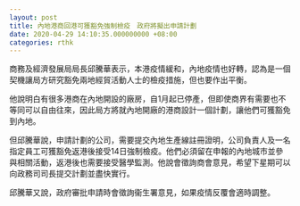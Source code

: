 ```yaml
---
layout: post
title: 內地港商回港可獲豁免強制檢疫　政府將擬出申請計劃　
date: 2020-04-29 14:10:35.000000000 +08:00
categories: rthk
---
```


商務及經濟發展局局長邱騰華表示，本港疫情緩和，內地疫情也好轉，認為是一個契機讓局方研究豁免兩地經貿活動人士的檢疫措施，但也要作出平衡。

他說明白有很多港商在內地開設的廠房，自1月起已停產，但即使商界有需要也不等同可以自由往來，因此局方將就內地開廠的港商設計一個計劃，讓他們可獲豁免到內地。

但邱騰華說，申請計劃的公司，需要提交內地生產線註冊證明，公司負責人及一名指定員工可獲豁免返港後接受14日強制檢疫。他們必須留在申報的內地城市並參與相關活動，返港後也需要接受醫學監測。他說會徵詢商會意見，希望下星期可以向政務司司長提交計劃並盡快實行。

邱騰華又說，政府審批申請時會徵詢衞生署意見，如果疫情反覆會適時調整。
